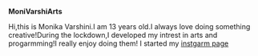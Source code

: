 **MoniVarshiArts**

Hi,this is Monika Varshini.I am 13 years old.I always love doing something creative!During the lockdown,I developed my intrest in arts and progarmming!I really enjoy doing them!
I started my [instgarm page](https://www.instagram.com/moni_varshi_arts/)

